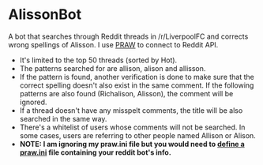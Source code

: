 # AlissonBot
A bot that searches through Reddit threads in /r/LiverpoolFC and corrects wrong spellings of Alisson.
I use [PRAW](https://praw.readthedocs.io/en/latest/index.html) to connect to Reddit API.

- It's limited to the top 50 threads (sorted by Hot).
- The patterns searched for are allison, alison and allisson.
- If the pattern is found, another verification is done to make sure that the correct spelling doesn't also exist in the same comment.
  If the following patterns are also found (Richalison, Alisson), the comment will be ignored.
- If a thread doesn't have any misspelt comments, the title will be also searched in the same way.
- There's a whitelist of users whose comments will not be searched. In some cases, users are referring to other people named Allison or Alison.
- **NOTE: I am ignoring my praw.ini file but you would need to [define a praw.ini](https://praw.readthedocs.io/en/latest/getting_started/configuration/prawini.html) file containing your reddit bot's info.**
